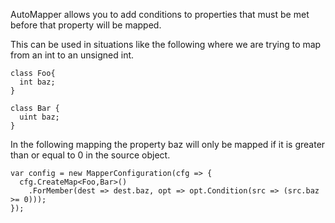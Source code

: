 AutoMapper allows you to add conditions to properties that must be met before that property will be mapped. 

This can be used in situations like the following where we are trying to map from an int to an unsigned int.
````
class Foo{
  int baz;
}

class Bar { 
  uint baz; 
}
````
In the following mapping the property baz will only be mapped if it is greater than or equal to 0 in the source object.
````
var config = new MapperConfiguration(cfg => {
  cfg.CreateMap<Foo,Bar>()
    .ForMember(dest => dest.baz, opt => opt.Condition(src => (src.baz >= 0))); 
});
````